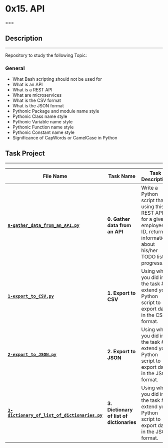 # 0x15. API

===

## Description

---
Repository to study the following Topic:

### General

- What Bash scripting should not be used for
- What is an API
- What is a REST API
- What are microservices
- What is the CSV format
- What is the JSON format
- Pythonic Package and module name style
- Pythonic Class name style
- Pythonic Variable name style
- Pythonic Function name style
- Pythonic Constant name style
- Significance of CapWords or CamelCase in Python

## Task Project

---
File Name|Task Name|Task Description
---|---|---
[**`0-gather_data_from_an_API.py`**](...)|**0. Gather data from an API**|Write a Python script that, using this REST API, for a given employee ID, returns information about his/her TODO list progress.
[**`1-export_to_CSV.py`**](...)|**1. Export to CSV**|Using what you did in the task #0, extend your Python script to export data in the CSV format.
[**`2-export_to_JSON.py`**](...)|**2. Export to JSON**|Using what you did in the task #0, extend your Python script to export data in the JSON format.
[**`3-dictionary_of_list_of_dictionaries.py`**](...)|**3. Dictionary of list of dictionaries**|Using what you did in the task #0, extend your Python script to export data in the JSON format.
